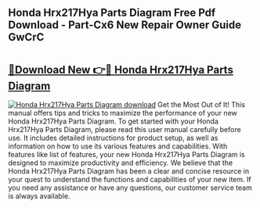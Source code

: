## Honda Hrx217Hya Parts Diagram Free Pdf Download - Part-Cx6 New Repair Owner Guide GwCrC

# <h2><a href="http://dftcsl.blite.top/?on=Honda+Hrx217Hya+Parts+Diagram">🔗Download New 👉🔴 Honda Hrx217Hya Parts Diagram</a></h2>

[![Honda Hrx217Hya Parts Diagram download](https://i.imgur.com/lujVjoI.png)](http://dftcsl.blite.top/?on=Honda+Hrx217Hya+Parts+Diagram)
Get the Most Out of It! This manual offers tips and tricks to maximize the performance of your new Honda Hrx217Hya Parts Diagram. To get started with your Honda Hrx217Hya Parts Diagram, please read this user manual carefully before use. It includes detailed instructions for product setup, as well as information on how to use its various features and capabilities. With features like list of features, your new Honda Hrx217Hya Parts Diagram is designed to maximize productivity and efficiency. We believe that the Honda Hrx217Hya Parts Diagram has been a clear and concise resource in your quest to understand the functions and capabilities of your new item. If you need any assistance or have any questions, our customer service team is always available.
